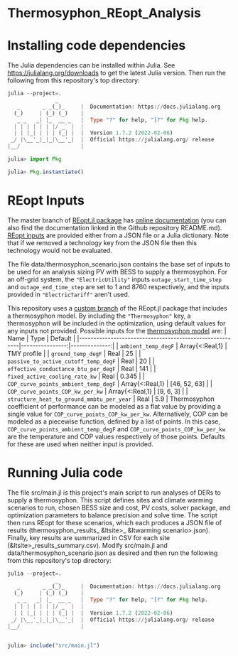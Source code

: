 # Thermosyphon_REopt_Analysis

# Installing code dependencies
The Julia dependencies can be installed within Julia. See https://julialang.org/downloads to get the latest Julia version. Then run the following from this repository's top directory:
```julia
julia --project=.
               _
   _       _ _(_)_     |  Documentation: https://docs.julialang.org
  (_)     | (_) (_)    |
   _ _   _| |_  __ _   |  Type "?" for help, "]?" for Pkg help.
  | | | | | | |/ _` |  |
  | | |_| | | | (_| |  |  Version 1.7.2 (2022-02-06)
 _/ |\__'_|_|_|\__'_|  |  Official https://julialang.org/ release
|__/                   |

julia> import Pkg

julia> Pkg.instantiate()
```

# REopt Inputs
The master branch of [REopt.jl package](https://github.com/NREL/REopt.jl) has [online documentation](https://nrel.github.io/REopt.jl/dev/) (you can also find the documentation linked in the Github repository README.md). [REopt inputs](https://nrel.github.io/REopt.jl/dev/reopt/inputs/) are provided either from a JSON file or a Julia dictionary. Note that if we removed a technology key from the JSON file then this technology would not be evaluated.

The file data/thermosyphon_scenario.json contains the base set of inputs to be used for an analysis sizing PV with BESS to supply a thermosyphon. For an off-grid system, the `"ElectricUtility"` inputs `outage_start_time_step` and `outage_end_time_step` are set to 1 and 8760 respectively, and the inputs provided in `"ElectricTariff"` aren't used.

This repository uses a [custom branch](https://github.com/NREL/REopt.jl/tree/alaska_thermosyphon) of the REopt.jl package that includes a thermosyphon model. By including the `"Thermosyphon"` key, a thermosyphon will be included in the optimization, using default values for any inputs not provided. 
Possible inputs for the [thermosyphon model](https://github.com/NREL/REopt.jl/blob/alaska_thermosyphon/src/core/thermosyphon.jl) are:
| Name                                                    | Type            | Default       |
|---------------------------------------------------------|----------------:|--------------:|
| `ambient_temp_degF`                                     | Array{<:Real,1} | TMY profile   |
| `ground_temp_degF`                                      | Real            | 25            |
| `passive_to_active_cutoff_temp_degF`                    | Real            | 20            |
| `effective_conductance_btu_per_degF`                    | Real            | 141           |
| `fixed_active_cooling_rate_kw`                          | Real            | 0.345         |
| `COP_curve_points_ambient_temp_degF`                    | Array{<:Real,1} | [46, 52, 63]  |
| `COP_curve_points_COP_kw_per_kw`                        | Array{<:Real,1} | [9, 6, 3]     |
| `structure_heat_to_ground_mmbtu_per_year`               | Real            | 5.9           |
Thermosyphon coefficient of performance can be modeled as a flat value by providing a single value for `COP_curve_points_COP_kw_per_kw`. Alternatively, COP can be modeled as a piecewise function, defined by a list of points. In this case, `COP_curve_points_ambient_temp_degF` and `COP_curve_points_COP_kw_per_kw` are the temperature and COP values respectively of those points. Defaults for these are used when neither input is provided.

# Running Julia code
The file src/main.jl is this project's main script to run analyses of DERs to supply a thermosyphon. This script defines sites and climate warming scenarios to run, chosen BESS size and cost, PV costs, solver package, and optimization parameters to balance precision and solve time. The script then runs REopt for these scenarios, which each produces a JSON file of results (thermosyphon_results_ &ltsite>_ &ltwarming scenario>.json). Finally, key results are summarized in CSV for each site (&ltsite>_results_summary.csv). Modify src/main.jl and data/thermosyphon_scenario.json as desired and then run the following from this repository's top directory:
```julia
julia --project=.
               _
   _       _ _(_)_     |  Documentation: https://docs.julialang.org
  (_)     | (_) (_)    |
   _ _   _| |_  __ _   |  Type "?" for help, "]?" for Pkg help.
  | | | | | | |/ _` |  |
  | | |_| | | | (_| |  |  Version 1.7.2 (2022-02-06)
 _/ |\__'_|_|_|\__'_|  |  Official https://julialang.org/ release
|__/                   |


julia> include("src/main.jl")
```
